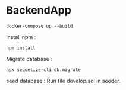 # BackendApp
```
docker-compose up --build
```

install npm :
``` 
npm install
```

Migrate database :
```
npx sequelize-cli db:migrate
```
seed database : 
Run file develop.sql in seeder.